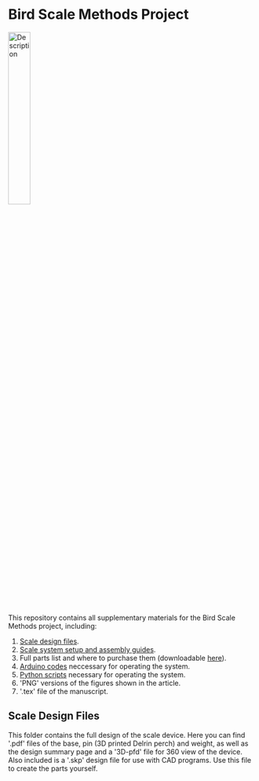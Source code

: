 # Bird Scale Methods Project

<p align="left">
    <img src="https://github.com/user-attachments/assets/27e0cfaa-9621-4f2f-849d-2f27458e2df8" alt="Description" style="width:30%;">
</p>
This repository contains all supplementary materials for the Bird Scale Methods project, including:

1. [Scale design files](https://github.com/NeuralSyntaxLab/Bird-Scale-Methods-Article/tree/30e998c190968e7b95ada76ec38cb6983e7311c3/Scale%20design).
2. [Scale system setup and assembly guides](https://github.com/NeuralSyntaxLab/Bird-Scale-Methods-Article/tree/30e998c190968e7b95ada76ec38cb6983e7311c3/User%20Guides).
3. Full parts list and where to purchase them (downloadable [here](https://github.com/NeuralSyntaxLab/Bird-Scale-Methods-Article/blob/30e998c190968e7b95ada76ec38cb6983e7311c3/Scale_system_parts_list.xlsx)).
4. [Arduino codes](https://github.com/NeuralSyntaxLab/Bird-Scale-Methods-Article/tree/30e998c190968e7b95ada76ec38cb6983e7311c3/arduino_code) neccessary for operating the system.
5. [Python scripts](https://github.com/NeuralSyntaxLab/Bird-Scale-Methods-Article/tree/30e998c190968e7b95ada76ec38cb6983e7311c3/Python%20code) necessary for operating the system.
6. 'PNG' versions of the figures shown in the article.
7. '.tex' file of the manuscript.


## Scale Design Files
This folder contains the full design of the scale device.
Here you can find '.pdf' files of the base, pin (3D printed Delrin perch) and weight, as well as the design summary page and a '3D-pfd' file for 360 view of the device. Also included is a '.skp' design file for use with CAD programs. Use this file to create the parts yourself.
